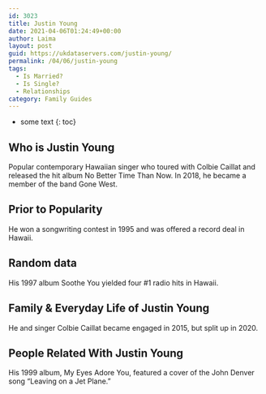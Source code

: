 ```yaml
---
id: 3023
title: Justin Young
date: 2021-04-06T01:24:49+00:00
author: Laima
layout: post
guid: https://ukdataservers.com/justin-young/
permalink: /04/06/justin-young
tags:
  - Is Married?
  - Is Single?
  - Relationships
category: Family Guides
---
```


* some text
{: toc}


## Who is Justin Young
                  
                  
                  
Popular contemporary Hawaiian singer who toured with Colbie Caillat and released the hit album No Better Time Than Now. In 2018, he became a member of the band Gone West.
                  
              
            
              
            
                
                
                
## Prior to Popularity
                  
                  
                  
He won a songwriting contest in 1995 and was offered a record deal in Hawaii.
                  
              
            
              
            
                
                
                
## Random data
                  
                  
                  
His 1997 album Soothe You yielded four #1 radio hits in Hawaii.
                  
              
            
              
            
                
                
                
## Family & Everyday Life of Justin Young
                  
                  
                  
He and singer Colbie Caillat became engaged in 2015, but split up in 2020.
                  
              
            
              
            
                
                
                
## People Related With Justin Young
                  
                  
                  
His 1999 album, My Eyes Adore You, featured a cover of the John Denver song &#8220;Leaving on a Jet Plane.&#8221;
                  
              
            
              
            
                
              
            
              
              
            
            
              
            
          
          
          